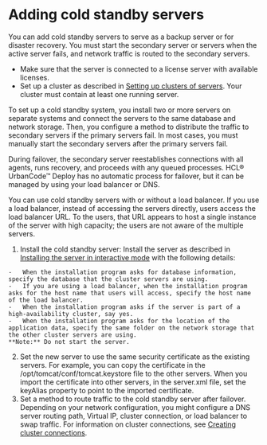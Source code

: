 # Adding cold standby servers

You can add cold standby servers to serve as a backup server or for disaster recovery. You must start the secondary server or servers when the active server fails, and network traffic is routed to the secondary servers.

-   Make sure that the server is connected to a license server with available licenses.
-   Set up a cluster as described in [Setting up clusters of servers](../../com.udeploy.doc/topics/ha_config_server.md). Your cluster must contain at least one running server.

To set up a cold standby system, you install two or more servers on separate systems and connect the servers to the same database and network storage. Then, you configure a method to distribute the traffic to secondary servers if the primary servers fail. In most cases, you must manually start the secondary servers after the primary servers fail.

During failover, the secondary server reestablishes connections with all agents, runs recovery, and proceeds with any queued processes. HCL® UrbanCode™ Deploy has no automatic process for failover, but it can be managed by using your load balancer or DNS.

You can use cold standby servers with or without a load balancer. If you use a load balancer, instead of accessing the servers directly, users access the load balancer URL. To the users, that URL appears to host a single instance of the server with high capacity; the users are not aware of the multiple servers.

1.   Install the cold standby server: Install the server as described in [Installing the server in interactive mode](../../com.udeploy.install.doc/topics/server_install_interactive.md) with the following details:

    -   When the installation program asks for database information, specify the database that the cluster servers are using.
    -   If you are using a load balancer, when the installation program asks for the host name that users will access, specify the host name of the load balancer.
    -   When the installation program asks if the server is part of a high-availability cluster, say yes.
    -   When the installation program asks for the location of the application data, specify the same folder on the network storage that the other cluster servers are using.
    **Note:** Do not start the server.

2.   Set the new server to use the same security certificate as the existing servers. For example, you can copy the certificate in the /opt/tomcat/conf/tomcat.keystore file to the other servers. When you import the certificate into other servers, in the server.xml file, set the keyAlias property to point to the imported certificate.
3.   Set a method to route traffic to the cold standby server after failover. Depending on your network configuration, you might configure a DNS server routing path, Virtual IP, cluster connection, or load balancer to swap traffic. For information on cluster connections, see [Creating cluster connections](../../com.udeploy.admin.doc/topics/settings_network.md#).

